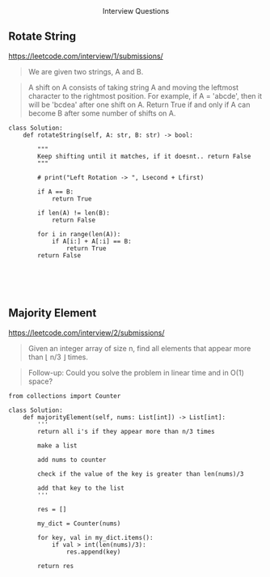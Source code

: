<div align="center">Interview Questions</div>

## Rotate String 

https://leetcode.com/interview/1/submissions/

> We are given two strings, A and B.

> A shift on A consists of taking string A and moving the leftmost character to the rightmost position.
> For example, if A = 'abcde', then it will be 'bcdea' after one shift on A. Return True if and only if A can become B after some number of shifts on A.

```
class Solution:
    def rotateString(self, A: str, B: str) -> bool:
        
        """
        Keep shifting until it matches, if it doesnt.. return False
        """
        
        # print("Left Rotation -> ", Lsecond + Lfirst)
        
        if A == B:
            return True
        
        if len(A) != len(B):
            return False
        
        for i in range(len(A)):
            if A[i:] + A[:i] == B:
                return True
        return False
```
<br />
<br />
<br />

## Majority Element

https://leetcode.com/interview/2/submissions/

> Given an integer array of size n, find all elements that appear more than ⌊ n/3 ⌋ times.

> Follow-up: Could you solve the problem in linear time and in O(1) space?

```
from collections import Counter

class Solution:
    def majorityElement(self, nums: List[int]) -> List[int]:
        '''
        return all i's if they appear more than n/3 times
        
        make a list
        
        add nums to counter
        
        check if the value of the key is greater than len(nums)/3
        
        add that key to the list
        '''
        
        res = []
        
        my_dict = Counter(nums)
        
        for key, val in my_dict.items():
            if val > int(len(nums)/3):
                res.append(key)
            
        return res
```
